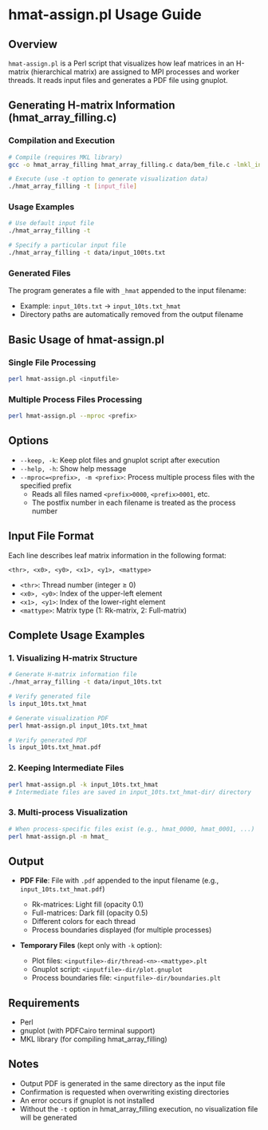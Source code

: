 # hmat-assign.pl Usage Guide

## Overview
`hmat-assign.pl` is a Perl script that visualizes how leaf matrices in an H-matrix (hierarchical matrix) are assigned to MPI processes and worker threads. It reads input files and generates a PDF file using gnuplot.

## Generating H-matrix Information (hmat_array_filling.c)

### Compilation and Execution
```bash
# Compile (requires MKL library)
gcc -o hmat_array_filling hmat_array_filling.c data/bem_file.c -lmkl_intel_lp64 -lmkl_sequential -lmkl_core -lpthread -lm

# Execute (use -t option to generate visualization data)
./hmat_array_filling -t [input_file]
```

### Usage Examples
```bash
# Use default input file
./hmat_array_filling -t

# Specify a particular input file
./hmat_array_filling -t data/input_100ts.txt
```

### Generated Files
The program generates a file with `_hmat` appended to the input filename:
- Example: `input_10ts.txt` → `input_10ts.txt_hmat`
- Directory paths are automatically removed from the output filename

## Basic Usage of hmat-assign.pl

### Single File Processing
```bash
perl hmat-assign.pl <inputfile>
```

### Multiple Process Files Processing
```bash
perl hmat-assign.pl --mproc <prefix>
```

## Options

- `--keep, -k`: Keep plot files and gnuplot script after execution
- `--help, -h`: Show help message
- `--mproc=<prefix>, -m <prefix>`: Process multiple process files with the specified prefix
  - Reads all files named `<prefix>0000`, `<prefix>0001`, etc.
  - The postfix number in each filename is treated as the process number

## Input File Format

Each line describes leaf matrix information in the following format:
```
<thr>, <x0>, <y0>, <x1>, <y1>, <mattype>
```

- `<thr>`: Thread number (integer ≥ 0)
- `<x0>, <y0>`: Index of the upper-left element
- `<x1>, <y1>`: Index of the lower-right element
- `<mattype>`: Matrix type (1: Rk-matrix, 2: Full-matrix)

## Complete Usage Examples

### 1. Visualizing H-matrix Structure
```bash
# Generate H-matrix information file
./hmat_array_filling -t data/input_10ts.txt

# Verify generated file
ls input_10ts.txt_hmat

# Generate visualization PDF
perl hmat-assign.pl input_10ts.txt_hmat

# Verify generated PDF
ls input_10ts.txt_hmat.pdf
```

### 2. Keeping Intermediate Files
```bash
perl hmat-assign.pl -k input_10ts.txt_hmat
# Intermediate files are saved in input_10ts.txt_hmat-dir/ directory
```

### 3. Multi-process Visualization
```bash
# When process-specific files exist (e.g., hmat_0000, hmat_0001, ...)
perl hmat-assign.pl -m hmat_
```

## Output

- **PDF File**: File with `.pdf` appended to the input filename (e.g., `input_10ts.txt_hmat.pdf`)
  - Rk-matrices: Light fill (opacity 0.1)
  - Full-matrices: Dark fill (opacity 0.5)
  - Different colors for each thread
  - Process boundaries displayed (for multiple processes)

- **Temporary Files** (kept only with `-k` option):
  - Plot files: `<inputfile>-dir/thread-<n>-<mattype>.plt`
  - Gnuplot script: `<inputfile>-dir/plot.gnuplot`
  - Process boundaries file: `<inputfile>-dir/boundaries.plt`

## Requirements

- Perl
- gnuplot (with PDFCairo terminal support)
- MKL library (for compiling hmat_array_filling)

## Notes

- Output PDF is generated in the same directory as the input file
- Confirmation is requested when overwriting existing directories
- An error occurs if gnuplot is not installed
- Without the `-t` option in hmat_array_filling execution, no visualization file will be generated